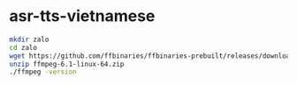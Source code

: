 # asr-tts-vietnamese

```bash
mkdir zalo
cd zalo
wget https://github.com/ffbinaries/ffbinaries-prebuilt/releases/download/v6.1/ffmpeg-6.1-linux-64.zip
unzip ffmpeg-6.1-linux-64.zip
./ffmpeg -version
```
